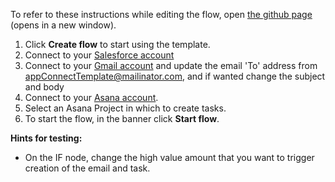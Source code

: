 To refer to these instructions while editing the flow, open [the github page](https://github.com/ot4i/app-connect-templates/blob/main/resources/markdown/For%20large%20Salesforce%20opportunities%20send%20an%20email%20and%20create%20an%20Asana%20task_instructions.md) (opens in a new window).

1. Click **Create flow** to start using the template.
1. Connect to your [Salesforce account](http://ibm.biz/aassalesforce)
1. Connect to your [Gmail account](http://ibm.biz/aasgmail) and update the email 'To' address from appConnectTemplate@mailinator.com, and if wanted change the subject and body
1. Connect to your [Asana account](http://ibm.biz/aasasana).
1. Select an Asana Project in which to create tasks.
1. To start the flow, in the banner click **Start flow**.

**Hints for testing:**
- On the IF node, change the high value amount that you want to trigger creation of the email and task.
